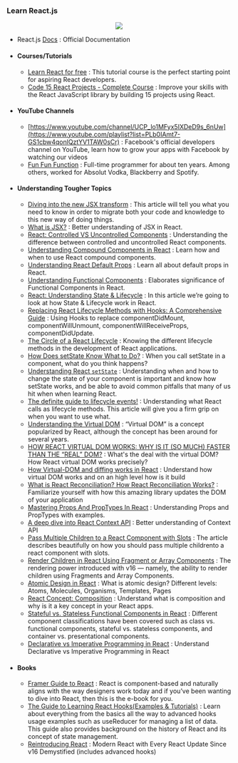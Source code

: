 ### Learn React.js


<div style="text-align:center">
    <img src="../assets/reactjs.png" />
</div>


- React.js [Docs](https://reactjs.org/docs) : Official Documentation

- #### Courses/Tutorials
  - [Learn React for free](https://scrimba.com/learn/learnreact) : This tutorial course is the perfect starting point for aspiring React developers.
  - [Code 15 React Projects - Complete Course](https://www.youtube.com/watch?v=a_7Z7C_JCyo) : Improve your skills with the React JavaScript library by building 15 projects using React.


- #### YouTube Channels
  - [https://www.youtube.com/channel/UCP_lo1MFyx5IXDeD9s_6nUw](https://www.youtube.com/playlist?list=PLb0IAmt7-GS1cbw4qonlQztYV1TAW0sCr) : Facebook's official developers channel on YouTube, learn how to grow your apps with Facebook by watching our videos
  - [Fun Fun Function](https://www.youtube.com/c/funfunfunction/featured) : Full-time programmer for about ten years. Among others, worked for Absolut Vodka, Blackberry and Spotify.

- #### Understanding Tougher Topics
  - [Diving into the new JSX transform](https://blog.logrocket.com/diving-into-the-new-jsx-transform/) : This article will tell you what you need to know in order to migrate both your code and knowledge to this new way of doing things.
  - [What is JSX?](https://kentcdodds.com/blog/what-is-jsx) : Better understanding of JSX in React.
  - [React: Controlled VS Uncontrolled Components](https://blog.bitsrc.io/react-controlled-vs-uncontrolled-components-f569f4215ac9) : Understanding the difference between controlled and uncontrolled React components.
  - [Understanding Compound Components in React](https://blog.bitsrc.io/understanding-compound-components-in-react-23c4b84535b5) : Learn how and when to use React compound components.
  - [Understanding React Default Props](https://blog.bitsrc.io/understanding-react-default-props-5c50401ed37d) : Learn all about default props in React.
  - [Understanding Functional Components](https://hackernoon.com/understanding-functional-components-895321b1af84) : Elaborates significance of Functional Components in React.
  - [React: Understanding State & Lifecycle](https://itnext.io/react-understanding-state-lifecycle-d45df5d2cf3f) : In this article we’re going to look at how State & Lifecycle work in React.
  - [Replacing React Lifecycle Methods with Hooks: A Comprehensive Guide](https://blog.bitsrc.io/replacing-react-lifecycle-methods-with-hooks-a-comprehensive-guide-dfd5cbe1f274) : Using Hooks to replace componentDidMount, componentWillUnmount, componentWillReceiveProps, componentDidUpdate.
  - [The Circle of a React Lifecycle](https://css-tricks.com/the-circle-of-a-react-lifecycle/) : Knowing the different lifecycle methods in the development of React applications.
  - [How Does setState Know What to Do?](https://overreacted.io/how-does-setstate-know-what-to-do/) : When you call setState in a component, what do you think happens?
  - [Understanding React `setState`](https://css-tricks.com/understanding-react-setstate/) : Understanding when and how to change the state of your component is important and know how setState works, and be able to avoid common pitfalls that many of us hit when when learning React.
  - [The definite guide to lifecycle events!](https://react.christmas/2017/22) : Understanding what React calls as lifecycle methods. This article will give you a firm grip on when you want to use what.
  - [Understanding the Virtual DOM](https://bitsofco.de/understanding-the-virtual-dom/) : “Virtual DOM” is a concept popularized by React, although the concept has been around for several years.
  - [HOW REACT VIRTUAL DOM WORKS: WHY IS IT (SO MUCH) FASTER THAN THE “REAL” DOM?](https://www.optasy.com/blog/how-react-virtual-dom-works-why-it-so-much-faster-real-dom) : What's the deal with the virtual DOM? How React virtual DOM works precisely?
  - [How Virtual-DOM and diffing works in React](https://medium.com/@gethylgeorge/how-virtual-dom-and-diffing-works-in-react-6fc805f9f84e) : Understand how virtual DOM works and on an high level how is it build
  - [What is React Reconciliation? How React Reconciliation Works?](https://css-tricks.com/how-react-reconciliation-works/) : Familiarize yourself with how this amazing library updates the DOM of your application
  - [Mastering Props And PropTypes In React](https://www.smashingmagazine.com/2020/08/mastering-props-proptypes-react/) : Understanding Props and PropTypes with examples. 
  - [A deep dive into React Context API](https://blog.logrocket.com/a-deep-dive-into-react-context-api/) : Better understanding of Context API
  - [Pass Multiple Children to a React Component with Slots](https://daveceddia.com/pluggable-slots-in-react-components/) : The article describes beautifully on how you should pass multiple childrento a react component with slots. 
  - [Render Children in React Using Fragment or Array Components](https://css-tricks.com/render-children-in-react-using-fragment-or-array-components/) : The rendering power introduced with v16 — namely, the ability to render children using Fragments and Array Components.
  - [Atomic Design in React](https://bradfrost.com/blog/post/atomic-web-design/) : What is atomic design? Different levels: Atoms, Molecules, Organisms, Templates, Pages
  - [React Concept: Composition](https://flaviocopes.com/react-composition/) : Understand what is composition and why is it a key concept in your React apps.
  - [Stateful vs. Stateless Functional Components in React](https://code.tutsplus.com/tutorials/stateful-vs-stateless-functional-components-in-react--cms-29541) : Different component classifications have been covered such as class vs. functional components, stateful vs. stateless components, and container vs. presentational components. 
  - [Declarative vs Imperative Programming in React](https://codeburst.io/declarative-vs-imperative-programming-a8a7c93d9ad2) : Understand Declarative vs Imperative Programming in React


- #### Books
  - [Framer Guide to React](https://www.framer.com/books/framer-guide-to-react/) :  React is component-based and naturally aligns with the way designers work today and if you’ve been wanting to dive into React, then this is the e-book for you.
  - [The Guide to Learning React Hooks(Examples & Tutorials)](https://www.telerik.com/kendo-react-ui/react-hooks-guide/) : Learn about everything from the basics all the way to advanced hooks usage examples such as useReducer for managing a list of data. This guide also provides background on the history of React and its concept of state management.
  - [Reintroducing React](https://leanpub.com/reintroducing-react) : Modern React with Every React Update Since v16 Demystified (includes advanced hooks)

